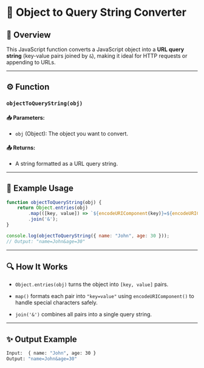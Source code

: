 # 🔗 Object to Query String Converter

## 🧠 Overview
This JavaScript function converts a JavaScript object into a **URL query string** (key-value pairs joined by `&`), making it ideal for HTTP requests or appending to URLs.

---

## ⚙️ Function

### `objectToQueryString(obj)`

#### 📥 Parameters:
- `obj` (Object): The object you want to convert.

#### 📤 Returns:
- A string formatted as a URL query string.

---

## 🧪 Example Usage

```javascript
function objectToQueryString(obj) {
    return Object.entries(obj)
        .map(([key, value]) => `${encodeURIComponent(key)}=${encodeURIComponent(value)}`)
        .join('&');
}

console.log(objectToQueryString({ name: "John", age: 30 }));
// Output: "name=John&age=30"
```

---
## 🔍 How It Works
- `Object.entries(obj)` turns the object into `[key, value]` pairs.

- `map()` formats each pair into `"key=value"` using `encodeURIComponent()` to handle special characters safely.

- `join('&')` combines all pairs into a single query string.

---
## ✨ Output Example
```bash
Input:  { name: "John", age: 30 }
Output: "name=John&age=30"
```
